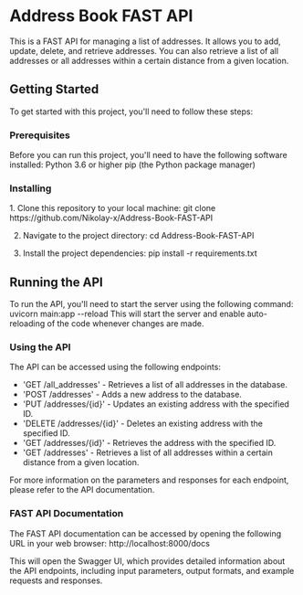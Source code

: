 <h1>Address Book FAST API</h1>
This is a FAST API for managing a list of addresses. It allows you to add, update, delete, and retrieve addresses. You can also retrieve a list of all addresses or all addresses within a certain distance from a given location.

<h2>Getting Started</h2>
To get started with this project, you'll need to follow these steps:

<h3>Prerequisites</h3>
Before you can run this project, you'll need to have the following software installed:
Python 3.6 or higher
pip (the Python package manager)

<h3>Installing</h3>
1. Clone this repository to your local machine:
git clone https://github.com/Nikolay-x/Address-Book-FAST-API

2. Navigate to the project directory:
cd Address-Book-FAST-API

3. Install the project dependencies:
pip install -r requirements.txt

<h2>Running the API</h2>
To run the API, you'll need to start the server using the following command:
uvicorn main:app --reload
This will start the server and enable auto-reloading of the code whenever changes are made.

<h3>Using the API</h3>
The API can be accessed using the following endpoints:

- 'GET /all_addresses' - Retrieves a list of all addresses in the database.
- 'POST /addresses' - Adds a new address to the database.
- 'PUT /addresses/{id}' - Updates an existing address with the specified ID.
- 'DELETE /addresses/{id}' - Deletes an existing address with the specified ID.
- 'GET /addresses/{id}' - Retrieves the address with the specified ID.
- 'GET /addresses' - Retrieves a list of all addresses within a certain distance from a given location.

For more information on the parameters and responses for each endpoint, please refer to the API documentation.

<h3>FAST API Documentation</h3>
The FAST API documentation can be accessed by opening the following URL in your web browser:
http://localhost:8000/docs

This will open the Swagger UI, which provides detailed information about the API endpoints, including input parameters, output formats, and example requests and responses.